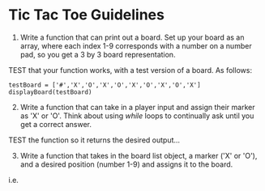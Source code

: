 # Tic Tac Toe Guidelines

1. Write a function that can print out a board. Set up your board as an array, where each index 1-9 corresponds with a number on a number pad, so you get a 3 by 3 board representation.

TEST that your function works, with a test version of a board. As follows:
```
testBoard = ['#','X','O','X','O','X','O','X','O','X']
displayBoard(testBoard)
```

2. Write a function that can take in a player input and assign their marker as 'X' or 'O'. Think about using *while* loops to continually ask until you get a correct answer.

TEST the function so it returns the desired output...

3. Write a function that takes in the board list object, a marker ('X' or 'O'), and a desired position (number 1-9) and assigns it to the board.

i.e.

